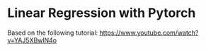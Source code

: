 # Linear Regression with Pytorch

Based on the following tutorial: https://www.youtube.com/watch?v=YAJ5XBwlN4o
